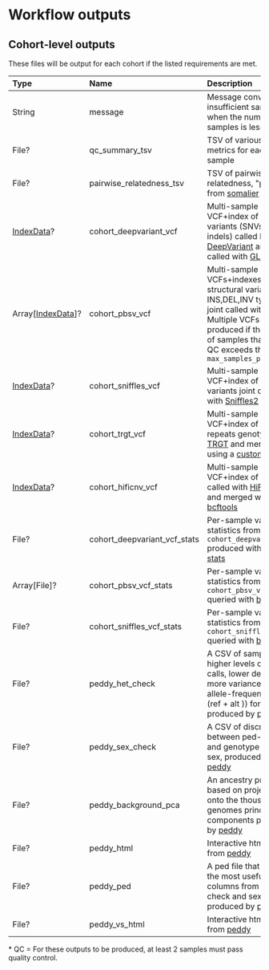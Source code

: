 # Workflow outputs

## Cohort-level outputs

These files will be output for each cohort if the listed requirements are met.

| Type | Name | Description | Requirements |
| :- | :- | :- | :- |
| String | message | Message conveying insufficient sample size when the number of samples is less than 2 | |
| File? | qc_summary_tsv | TSV of various quality metrics for each sample | Number of samples > 1  |
| File? | pairwise_relatedness_tsv | TSV of pairwise relatedness, "pairs.tsv" from [somalier](https://github.com/brentp/somalier) | QC* |
| [IndexData](wdl/structs.wdl)? | cohort_deepvariant_vcf | Multi-sample VCF+index of small variants (SNVs, small indels) called by [DeepVariant](https://github.com/google/deepvariant) and joint called with [GLnexus](https://github.com/dnanexus-rnd/GLnexus) | QC* |
| Array[[IndexData](wdl/structs.wdl)]? | cohort_pbsv_vcf | Multi-sample VCFs+indexes of structural variants (only INS,DEL,INV types) joint called with [pbsv](https://github.com/PacificBiosciences/pbsv). Multiple VCFs are produced if the number of samples that pass QC exceeds the input `max_samples_pbsv_call` | QC* |
| [IndexData](wdl/structs.wdl)? | cohort_sniffles_vcf | Multi-sample VCF+index of structural variants joint called with [Sniffles2](https://github.com/fritzsedlazeck/Sniffles) | QC* |
| [IndexData](wdl/structs.wdl)? | cohort_trgt_vcf | Multi-sample VCF+index of tandem repeats genotyped with [TRGT](https://github.com/PacificBiosciences/trgt) and merged using a [custom script](docker/vcfparser/scripts/merge_trgt_vcfs.py) | QC* ; `reference.trgt_tandem_repeat_bed` |
| [IndexData](wdl/structs.wdl)? | cohort_hificnv_vcf | Multi-sample VCF+index of CNVs called with [HiFiCNV](https://github.com/PacificBiosciences/HiFiCNV) and merged with [bcftools](https://github.com/samtools/bcftools) | QC* ; `reference.hificnv_exclude_bed` ; `reference.hificnv_expected_bed_male` ; `reference.hificnv_expected_bed_female` |
| File? | cohort_deepvariant_vcf_stats | Per-sample variant statistics from `cohort_deepvariant_vcf` produced with [bcftools stats](https://github.com/samtools/bcftools) | QC* |
| Array[File]? | cohort_pbsv_vcf_stats | Per-sample variant statistics from `cohort_pbsv_vcf` queried with [bcftools](https://github.com/samtools/bcftools) | QC* |
| File? | cohort_sniffles_vcf_stats | Per-sample variant statistics from `cohort_sniffles_vcf` queried with [bcftools](https://github.com/samtools/bcftools) | QC* |
| File? | peddy_het_check | A CSV of samples with higher levels of HET calls, lower depth, or more variance in b-allele-frequency (ref / (ref + alt )) for het calls, produced by [peddy](https://github.com/brentp/peddy) | QC* ; `reference.peddy_sites` ; `reference.peddy_bin` |
| File? | peddy_sex_check | A CSV of discrepancies between ped-reported and genotype-inferred sex, produced by [peddy](https://github.com/brentp/peddy) | QC* ; `reference.peddy_sites` ; `reference.peddy_bin` |
| File? | peddy_background_pca | An ancestry prediction based on projection onto the thousand genomes principal components produced by [peddy](https://github.com/brentp/peddy) | QC* ; `reference.peddy_sites` ; `reference.peddy_bin` |
| File? | peddy_html | Interactive html output from [peddy](https://github.com/brentp/peddy) | QC* ; `reference.peddy_sites` ; `reference.peddy_bin` |
| File? | peddy_ped | A ped file that also lists the most useful columns from the het-check and sex-check, produced by [peddy](https://github.com/brentp/peddy) | QC* ; `reference.peddy_sites` ; `reference.peddy_bin` |
| File? | peddy_vs_html | Interactive html output from [peddy](https://github.com/brentp/peddy) | QC* ; `reference.peddy_sites` ; `reference.peddy_bin` |

\* QC = For these outputs to be produced, at least 2 samples must pass quality control.